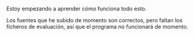 Estoy empezando a aprender cómo funciona todo esto.

Los fuentes que he subido de momento son correctos, pero faltan los ficheros de evaluación, así que el programa no funcionará de momento.


